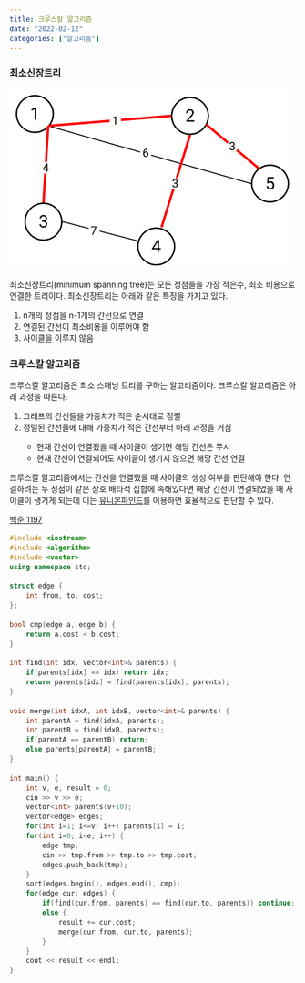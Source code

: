 ```yaml
---
title: 크루스칼 알고리즘
date: "2022-02-12"
categories: ["알고리즘"]
---
```


### 최소신장트리

![](./1.png)

최소신장트리(minimum spanning tree)는 모든 정점들을 가장 적은수, 최소 비용으로 연결한 트리이다. 최소신장트리는 아래와 같은 특징을 가지고 있다.

<ol>
    <li>n개의 정점을 n-1개의 간선으로 연결</li>
    <li>연결된 간선이 최소비용을 이루어야 함</li>
    <li>사이클을 이루지 않음</li>
</ol>

### 크루스칼 알고리즘

크루스칼 알고리즘은 최소 스패닝 트리를 구하는 알고리즘이다. 크루스칼 알고리즘은 아래 과정을 따른다.

<ol>
    <li>그래프의 간선들을 가중치가 적은 순서대로 정렬</li>
    <li>정렬된 간선들에 대해 가중치가 적은 간선부터 아래 과정을 거침</li>
    <ul>
        <li>현재 간선이 연결됬을 때 사이클이 생기면 해당 간선은 무시</li>
        <li>현재 간선이 연결되어도 사이클이 생기지 않으면 해당 간선 연결</li>
    </ul>
</ol>

크루스칼 알고리즘에서는 간선을 연결했을 때 사이클의 생성 여부를 판단해야 한다. 연결하려는 두 정점이 같은 상호 배타적 집합에 속해있다면 해당 간선이 연결되었을 때 사이클이 생기게 되는데 이는 [유니온파인드](https://skd6150.github.io/%EC%9C%A0%EB%8B%88%EC%98%A8%ED%8C%8C%EC%9D%B8%EB%93%9C/)를 이용하면 효율적으로 판단할 수 있다.

[백준 1197](https://www.acmicpc.net/problem/1197)

```cpp
#include <iostream>
#include <algorithm>
#include <vector>
using namespace std;

struct edge {
    int from, to, cost;
};

bool cmp(edge a, edge b) {
    return a.cost < b.cost;
}

int find(int idx, vector<int>& parents) {
    if(parents[idx] == idx) return idx;
    return parents[idx] = find(parents[idx], parents);
}

void merge(int idxA, int idxB, vector<int>& parents) {
    int parentA = find(idxA, parents);
    int parentB = find(idxB, parents);
    if(parentA == parentB) return;
    else parents[parentA] = parentB;
}

int main() {
    int v, e, result = 0;
    cin >> v >> e;
    vector<int> parents(v+10);
    vector<edge> edges;
    for(int i=1; i<=v; i++) parents[i] = i;
    for(int i=0; i<e; i++) {
        edge tmp;
        cin >> tmp.from >> tmp.to >> tmp.cost;
        edges.push_back(tmp);
    }
    sort(edges.begin(), edges.end(), cmp);
    for(edge cur: edges) {
        if(find(cur.from, parents) == find(cur.to, parents)) continue;
        else {
            result += cur.cost;
            merge(cur.from, cur.to, parents);
        }
    }
    cout << result << endl;
}
```
